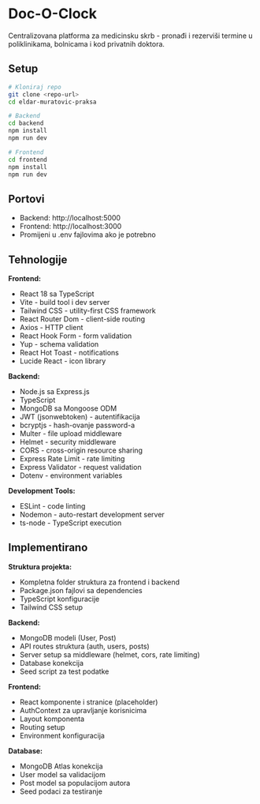 # Doc-O-Clock

Centralizovana platforma za medicinsku skrb - pronađi i rezerviši termine u poliklinikama, bolnicama i kod privatnih doktora.

## Setup

```bash
# Kloniraj repo
git clone <repo-url>
cd eldar-muratovic-praksa

# Backend
cd backend
npm install
npm run dev

# Frontend
cd frontend
npm install
npm run dev
```

## Portovi

- Backend: http://localhost:5000
- Frontend: http://localhost:3000 
- Promijeni u .env fajlovima ako je potrebno 

## Tehnologije

**Frontend:**
- React 18 sa TypeScript
- Vite - build tool i dev server
- Tailwind CSS - utility-first CSS framework
- React Router Dom - client-side routing
- Axios - HTTP client
- React Hook Form - form validation
- Yup - schema validation
- React Hot Toast - notifications
- Lucide React - icon library

**Backend:**
- Node.js sa Express.js
- TypeScript
- MongoDB sa Mongoose ODM
- JWT (jsonwebtoken) - autentifikacija
- bcryptjs - hash-ovanje password-a
- Multer - file upload middleware
- Helmet - security middleware
- CORS - cross-origin resource sharing
- Express Rate Limit - rate limiting
- Express Validator - request validation
- Dotenv - environment variables

**Development Tools:**
- ESLint - code linting
- Nodemon - auto-restart development server
- ts-node - TypeScript execution

## Implementirano

**Struktura projekta:**
- Kompletna folder struktura za frontend i backend
- Package.json fajlovi sa dependencies
- TypeScript konfiguracije
- Tailwind CSS setup

**Backend:**
- MongoDB modeli (User, Post)
- API routes struktura (auth, users, posts)
- Server setup sa middleware (helmet, cors, rate limiting)
- Database konekcija
- Seed script za test podatke

**Frontend:**
- React komponente i stranice (placeholder)
- AuthContext za upravljanje korisnicima
- Layout komponenta
- Routing setup
- Environment konfiguracija

**Database:**
- MongoDB Atlas konekcija
- User model sa validacijom
- Post model sa populacijom autora
- Seed podaci za testiranje